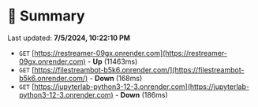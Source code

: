 # 📖 Summary
Last updated: **7/5/2024, 10:22:10 PM**

- `GET` [https://restreamer-09gx.onrender.com](https://restreamer-09gx.onrender.com) - **Up** (11463ms)
- `GET` [https://filestreambot-b5k6.onrender.com/](https://filestreambot-b5k6.onrender.com/) - **Down** (168ms)
- `GET` [https://jupyterlab-python3-12-3.onrender.com](https://jupyterlab-python3-12-3.onrender.com) - **Down** (186ms)

